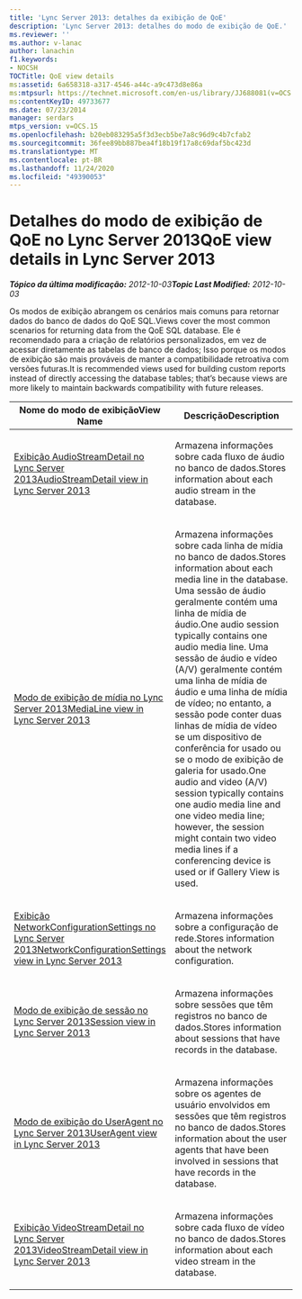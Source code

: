 ```yaml
---
title: 'Lync Server 2013: detalhes da exibição de QoE'
description: 'Lync Server 2013: detalhes do modo de exibição de QoE.'
ms.reviewer: ''
ms.author: v-lanac
author: lanachin
f1.keywords:
- NOCSH
TOCTitle: QoE view details
ms:assetid: 6a658318-a317-4546-a44c-a9c473d8e86a
ms:mtpsurl: https://technet.microsoft.com/en-us/library/JJ688081(v=OCS.15)
ms:contentKeyID: 49733677
ms.date: 07/23/2014
manager: serdars
mtps_version: v=OCS.15
ms.openlocfilehash: b20eb083295a5f3d3ecb5be7a8c96d9c4b7cfab2
ms.sourcegitcommit: 36fee89bb887bea4f18b19f17a8c69daf5bc423d
ms.translationtype: MT
ms.contentlocale: pt-BR
ms.lasthandoff: 11/24/2020
ms.locfileid: "49390053"
---
```

# <a name="qoe-view-details-in-lync-server-2013"></a><span data-ttu-id="b56c4-103">Detalhes do modo de exibição de QoE no Lync Server 2013</span><span class="sxs-lookup"><span data-stu-id="b56c4-103">QoE view details in Lync Server 2013</span></span>

<div data-xmlns="http://www.w3.org/1999/xhtml">

<div class="topic" data-xmlns="http://www.w3.org/1999/xhtml" data-msxsl="urn:schemas-microsoft-com:xslt" data-cs="https://msdn.microsoft.com/">

<div data-asp="https://msdn2.microsoft.com/asp">



</div>

<div id="mainSection">

<div id="mainBody"><span data-ttu-id="b56c4-104">

<span> </span></span><span class="sxs-lookup"><span data-stu-id="b56c4-104">

<span> </span></span></span>

<span data-ttu-id="b56c4-105">_**Tópico da última modificação:** 2012-10-03_</span><span class="sxs-lookup"><span data-stu-id="b56c4-105">_**Topic Last Modified:** 2012-10-03_</span></span>

<span data-ttu-id="b56c4-106">Os modos de exibição abrangem os cenários mais comuns para retornar dados do banco de dados do QoE SQL.</span><span class="sxs-lookup"><span data-stu-id="b56c4-106">Views cover the most common scenarios for returning data from the QoE SQL database.</span></span> <span data-ttu-id="b56c4-107">Ele é recomendado para a criação de relatórios personalizados, em vez de acessar diretamente as tabelas de banco de dados; Isso porque os modos de exibição são mais prováveis de manter a compatibilidade retroativa com versões futuras.</span><span class="sxs-lookup"><span data-stu-id="b56c4-107">It is recommended views used for building custom reports instead of directly accessing the database tables; that’s because views are more likely to maintain backwards compatibility with future releases.</span></span>


<table>
<colgroup>
<col style="width: 50%" />
<col style="width: 50%" />
</colgroup>
<thead>
<tr class="header">
<th><span data-ttu-id="b56c4-108">Nome do modo de exibição</span><span class="sxs-lookup"><span data-stu-id="b56c4-108">View Name</span></span></th>
<th><span data-ttu-id="b56c4-109">Descrição</span><span class="sxs-lookup"><span data-stu-id="b56c4-109">Description</span></span></th>
</tr>
</thead>
<tbody>
<tr class="odd">
<td><p><span data-ttu-id="b56c4-110"><a href="lync-server-2013-audiostreamdetail-view.md">Exibição AudioStreamDetail no Lync Server 2013</a></span><span class="sxs-lookup"><span data-stu-id="b56c4-110"><a href="lync-server-2013-audiostreamdetail-view.md">AudioStreamDetail view in Lync Server 2013</a></span></span></p></td>
<td><p><span data-ttu-id="b56c4-111">Armazena informações sobre cada fluxo de áudio no banco de dados.</span><span class="sxs-lookup"><span data-stu-id="b56c4-111">Stores information about each audio stream in the database.</span></span></p></td>
</tr>
<tr class="even">
<td><p><span data-ttu-id="b56c4-112"><a href="lync-server-2013-medialine-view.md">Modo de exibição de mídia no Lync Server 2013</a></span><span class="sxs-lookup"><span data-stu-id="b56c4-112"><a href="lync-server-2013-medialine-view.md">MediaLine view in Lync Server 2013</a></span></span></p></td>
<td><p><span data-ttu-id="b56c4-113">Armazena informações sobre cada linha de mídia no banco de dados.</span><span class="sxs-lookup"><span data-stu-id="b56c4-113">Stores information about each media line in the database.</span></span> <span data-ttu-id="b56c4-114">Uma sessão de áudio geralmente contém uma linha de mídia de áudio.</span><span class="sxs-lookup"><span data-stu-id="b56c4-114">One audio session typically contains one audio media line.</span></span> <span data-ttu-id="b56c4-115">Uma sessão de áudio e vídeo (A/V) geralmente contém uma linha de mídia de áudio e uma linha de mídia de vídeo; no entanto, a sessão pode conter duas linhas de mídia de vídeo se um dispositivo de conferência for usado ou se o modo de exibição de galeria for usado.</span><span class="sxs-lookup"><span data-stu-id="b56c4-115">One audio and video (A/V) session typically contains one audio media line and one video media line; however, the session might contain two video media lines if a conferencing device is used or if Gallery View is used.</span></span></p></td>
</tr>
<tr class="odd">
<td><p><span data-ttu-id="b56c4-116"><a href="lync-server-2013-networkconfigurationsettings-view.md">Exibição NetworkConfigurationSettings no Lync Server 2013</a></span><span class="sxs-lookup"><span data-stu-id="b56c4-116"><a href="lync-server-2013-networkconfigurationsettings-view.md">NetworkConfigurationSettings view in Lync Server 2013</a></span></span></p></td>
<td><p><span data-ttu-id="b56c4-117">Armazena informações sobre a configuração de rede.</span><span class="sxs-lookup"><span data-stu-id="b56c4-117">Stores information about the network configuration.</span></span></p></td>
</tr>
<tr class="even">
<td><p><span data-ttu-id="b56c4-118"><a href="lync-server-2013-session-view.md">Modo de exibição de sessão no Lync Server 2013</a></span><span class="sxs-lookup"><span data-stu-id="b56c4-118"><a href="lync-server-2013-session-view.md">Session view in Lync Server 2013</a></span></span></p></td>
<td><p><span data-ttu-id="b56c4-119">Armazena informações sobre sessões que têm registros no banco de dados.</span><span class="sxs-lookup"><span data-stu-id="b56c4-119">Stores information about sessions that have records in the database.</span></span></p></td>
</tr>
<tr class="odd">
<td><p><span data-ttu-id="b56c4-120"><a href="lync-server-2013-useragent-view.md">Modo de exibição do UserAgent no Lync Server 2013</a></span><span class="sxs-lookup"><span data-stu-id="b56c4-120"><a href="lync-server-2013-useragent-view.md">UserAgent view in Lync Server 2013</a></span></span></p></td>
<td><p><span data-ttu-id="b56c4-121">Armazena informações sobre os agentes de usuário envolvidos em sessões que têm registros no banco de dados.</span><span class="sxs-lookup"><span data-stu-id="b56c4-121">Stores information about the user agents that have been involved in sessions that have records in the database.</span></span></p></td>
</tr>
<tr class="even">
<td><p><span data-ttu-id="b56c4-122"><a href="lync-server-2013-videostreamdetail-view.md">Exibição VideoStreamDetail no Lync Server 2013</a></span><span class="sxs-lookup"><span data-stu-id="b56c4-122"><a href="lync-server-2013-videostreamdetail-view.md">VideoStreamDetail view in Lync Server 2013</a></span></span></p></td>
<td><p><span data-ttu-id="b56c4-123">Armazena informações sobre cada fluxo de vídeo no banco de dados.</span><span class="sxs-lookup"><span data-stu-id="b56c4-123">Stores information about each video stream in the database.</span></span></p></td>
</tr>
</tbody>
</table><span data-ttu-id="b56c4-124">


</div>

<span> </span>

</div>

</div>

</span><span class="sxs-lookup"><span data-stu-id="b56c4-124">


</div>

<span> </span>

</div>

</div>

</span></span></div>

